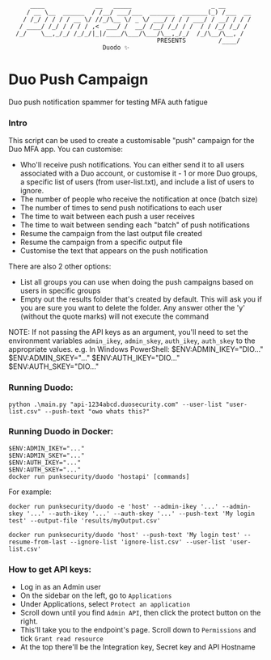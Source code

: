 ```
      ____              __   _____                      _ __       
     / __ \__  ______  / /__/ ___/___  _______  _______(_) /___  __
    / /_/ / / / / __ \/ //_/\__ \/ _ \/ ___/ / / / ___/ / __/ / / /
   / ____/ /_/ / / / / ,<  ___/ /  __/ /__/ /_/ / /  / / /_/ /_/ / 
  /_/    \__,_/_/ /_/_/|_|/____/\___/\___/\__,_/_/  /_/\__/\__, /  
                                         PRESENTS         /____/  
                          Duodo ✨
```
# Duo Push Campaign

Duo push notification spammer for testing MFA auth fatigue

### Intro
This script can be used to create a customisable "push" campaign for the Duo MFA app. You can customise:
- Who'll receive push notifications. You can either send it to all users associated with a Duo account, or customise it - 1 or more Duo groups, a specific list of users (from user-list.txt), and include a list of users to ignore.
- The number of people who receive the notification at once (batch size)
- The number of times to send push notifications to each user
- The time to wait between each push a user receives
- The time to wait between sending each "batch" of push notifications
- Resume the campaign from the last output file created
- Resume the campaign from a specific output file
- Customise the text that appears on the push notification

There are also 2 other options:
- List all groups you can use when doing the push campaigns based on users in specific groups
- Empty out the results folder that's created by default. This will ask you if you are sure you want to delete the folder. Any answer other the 'y' (without the quote marks) will not execute the command


NOTE: If not passing the API keys as an argument, you'll need to set the environment variables `admin_ikey`, `admin_skey`, `auth_ikey`, `auth_skey` to the appropriate values. e.g. 
In Windows PowerShell:
    $ENV:ADMIN_IKEY="DIO..."
    $ENV:ADMIN_SKEY="..."
    $ENV:AUTH_IKEY="DIO..."
    $ENV:AUTH_SKEY="DIO..."


### Running Duodo:
```
python .\main.py "api-1234abcd.duosecurity.com" --user-list "user-list.csv" --push-text "owo whats this?"
```

### Running Duodo in Docker:
```shell
$ENV:ADMIN_IKEY="..."
$ENV:ADMIN_SKEY="..."
$ENV:AUTH_IKEY="..."
$ENV:AUTH_SKEY="..."
docker run punksecurity/duodo 'hostapi' [commands]
```

For example:
```shell
docker run punksecurity/duodo -e 'host' --admin-ikey '...' --admin-skey '...' --auth-ikey '...' --auth-skey '...' --push-text 'My login test' --output-file 'results/myOutput.csv' 
```

```shell
docker run punksecurity/duodo 'host' --push-text 'My login test' --resume-from-last --ignore-list 'ignore-list.csv' --user-list 'user-list.csv' 
```

### How to get API keys:
- Log in as an Admin user
- On the sidebar on the left, go to `Applications`
- Under Applications, select `Protect an application`
- Scroll down until you find `Admin API`, then click the protect button on the right.
- This'll take you to the endpoint's page. Scroll down to `Permissions` and tick `Grant read resource`
- At the top there'll be the Integration key, Secret key and API Hostname

